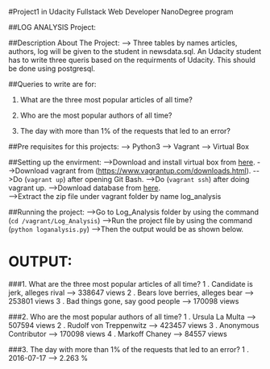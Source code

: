 #Project1 in Udacity Fullstack Web Developer NanoDegree program

##LOG ANALYSIS Project:

##Description About The Project:
 --> Three tables by names articles, authors, log will be given to the student in newsdata.sql. An Udacity student has to write three queris based on the requirments of Udacity. This should be done using postgresql.

##Queries to write are for:

1. What are the three most popular articles of all time?

2. Who are the most popular authors of all time?

3. The day with more than 1% of the requests that led to an error?


##Pre requisites for this projects:
 --> Python3
 --> Vagrant
 --> Virtual Box

##Setting up the envirment:
 -->Download and install virtual box from [here](https://www.virtualbox.org).
 -->Download vagrant from (https://www.vagrantup.com/downloads.html).
 -->Do (`vagrant up`) after opening Git Bash.
 -->Do (`vagrant ssh`) after doing vagrant up.
 -->Download database from [here](https://d17h27t6h515a5.cloudfront.net/topher/2016/August/57b5f748_newsdata/newsdata.zip).                        
 -->Extract the zip file under vagrant folder by name log_analysis

##Running the project:
 -->Go to Log_Analysis folder by using the command (`cd /vagrant/Log_Analysis`)
 -->Run the project file by using the command (`python loganalysis.py`)
 -->Then the output would be as shown below.


# OUTPUT:

###1. What are the three most popular articles of all time?
   1 . Candidate is jerk, alleges rival --> 338647 views
   2 . Bears love berries, alleges bear --> 253801 views
   3 . Bad things gone, say good people --> 170098 views

###2. Who are the most popular authors of all time?
   1 . Ursula La Multa --> 507594 views
   2 . Rudolf von Treppenwitz --> 423457 views
   3 . Anonymous Contributor --> 170098 views
   4 . Markoff Chaney --> 84557 views

###3. The day with more than 1% of the requests that led to an error?
   1 . 2016-07-17 --> 2.263 %

